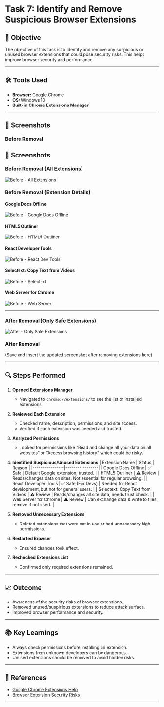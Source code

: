 # Task 7: Identify and Remove Suspicious Browser Extensions

## 📌 Objective
The objective of this task is to identify and remove any suspicious or unused browser extensions that could pose security risks. This helps improve browser security and performance.

---

## 🛠 Tools Used
- **Browser:** Google Chrome
- **OS:** Windows 10
- **Built-in Chrome Extensions Manager**

---

## 📸 Screenshots
### Before Removal
## 📸 Screenshots

### Before Removal (All Extensions)
![Before - All Extensions](ext1.png)

### Before Removal (Extension Details)
#### Google Docs Offline
![Before - Google Docs Offline](ext2.png)

#### HTML5 Outliner
![Before - HTML5 Outliner](ext3.png)

#### React Developer Tools
![Before - React Dev Tools](ext4.png)

#### Selectext: Copy Text from Videos
![Before - Selectext](ext5.png)

#### Web Server for Chrome
![Before - Web Server](ext6.png)

---

### After Removal (Only Safe Extensions)
![After - Only Safe Extensions](after.png)


### After Removal
(Save and insert the updated screenshot after removing extensions here)

---

## 🔍 Steps Performed

1. **Opened Extensions Manager**
   - Navigated to `chrome://extensions/` to see the list of installed extensions.

2. **Reviewed Each Extension**
   - Checked name, description, permissions, and site access.
   - Verified if each extension was needed and trusted.

3. **Analyzed Permissions**
   - Looked for permissions like “Read and change all your data on all websites” or “Access browsing history” which could be risky.

4. **Identified Suspicious/Unused Extensions**
   | Extension Name | Status | Reason |
   |----------------|--------|--------|
   | Google Docs Offline | ✅ Safe | Default Google extension, trusted. |
   | HTML5 Outliner | ⚠ Review | Reads/changes data on sites. Not essential for regular browsing. |
   | React Developer Tools | ✅ Safe (For Devs) | Needed for React development, but not for general users. |
   | Selectext: Copy Text from Videos | ⚠ Review | Reads/changes all site data, needs trust check. |
   | Web Server for Chrome | ⚠ Review | Can exchange data & write to files, remove if not used. |

5. **Removed Unnecessary Extensions**
   - Deleted extensions that were not in use or had unnecessary high permissions.

6. **Restarted Browser**
   - Ensured changes took effect.

7. **Rechecked Extensions List**
   - Confirmed only required extensions remained.

---

## 📈 Outcome
- Awareness of the security risks of browser extensions.
- Removed unused/suspicious extensions to reduce attack surface.
- Improved browser performance and security.

---

## 📚 Key Learnings
- Always check permissions before installing an extension.
- Extensions from unknown developers can be dangerous.
- Unused extensions should be removed to avoid hidden risks.

---

## 🔗 References
- [Google Chrome Extensions Help](https://support.google.com/chrome_webstore/answer/2664769)
- [Browser Extension Security Risks](https://www.kaspersky.com/resource-center/threats/browser-extensions)

---
